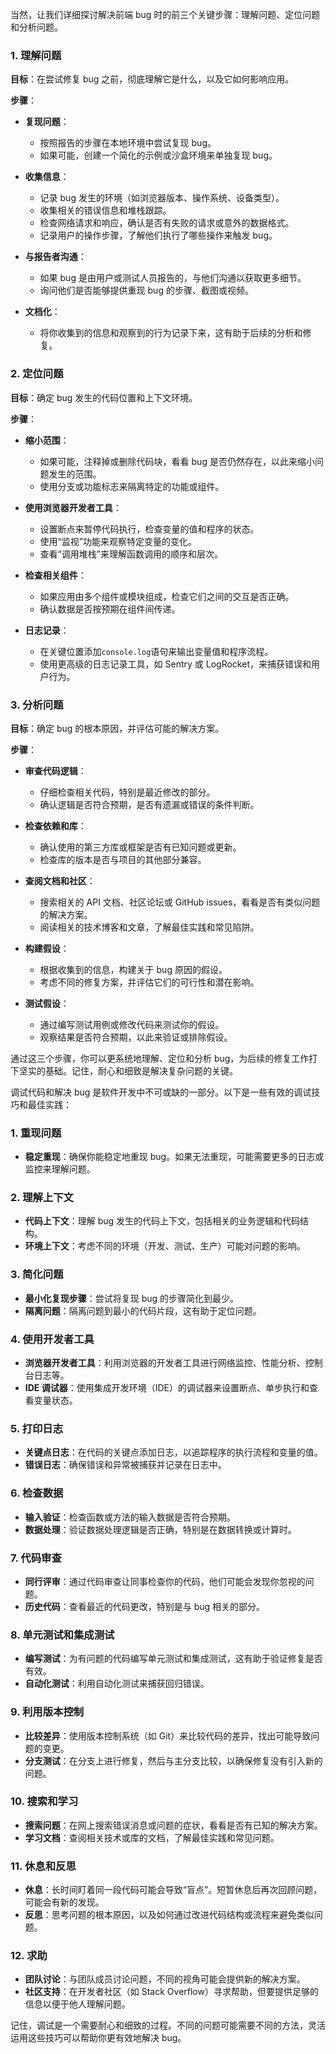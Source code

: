 当然，让我们详细探讨解决前端 bug 时的前三个关键步骤：理解问题、定位问题和分析问题。

### 1. 理解问题

**目标**：在尝试修复 bug 之前，彻底理解它是什么，以及它如何影响应用。

**步骤**：

- **复现问题**：

  - 按照报告的步骤在本地环境中尝试复现 bug。
  - 如果可能，创建一个简化的示例或沙盒环境来单独复现 bug。

- **收集信息**：

  - 记录 bug 发生的环境（如浏览器版本、操作系统、设备类型）。
  - 收集相关的错误信息和堆栈跟踪。
  - 检查网络请求和响应，确认是否有失败的请求或意外的数据格式。
  - 记录用户的操作步骤，了解他们执行了哪些操作来触发 bug。

- **与报告者沟通**：

  - 如果 bug 是由用户或测试人员报告的，与他们沟通以获取更多细节。
  - 询问他们是否能够提供重现 bug 的步骤、截图或视频。

- **文档化**：
  - 将你收集到的信息和观察到的行为记录下来，这有助于后续的分析和修复。

### 2. 定位问题

**目标**：确定 bug 发生的代码位置和上下文环境。

**步骤**：

- **缩小范围**：

  - 如果可能，注释掉或删除代码块，看看 bug 是否仍然存在，以此来缩小问题发生的范围。
  - 使用分支或功能标志来隔离特定的功能或组件。

- **使用浏览器开发者工具**：

  - 设置断点来暂停代码执行，检查变量的值和程序的状态。
  - 使用“监视”功能来观察特定变量的变化。
  - 查看“调用堆栈”来理解函数调用的顺序和层次。

- **检查相关组件**：

  - 如果应用由多个组件或模块组成，检查它们之间的交互是否正确。
  - 确认数据是否按预期在组件间传递。

- **日志记录**：
  - 在关键位置添加`console.log`语句来输出变量值和程序流程。
  - 使用更高级的日志记录工具，如 Sentry 或 LogRocket，来捕获错误和用户行为。

### 3. 分析问题

**目标**：确定 bug 的根本原因，并评估可能的解决方案。

**步骤**：

- **审查代码逻辑**：

  - 仔细检查相关代码，特别是最近修改的部分。
  - 确认逻辑是否符合预期，是否有遗漏或错误的条件判断。

- **检查依赖和库**：

  - 确认使用的第三方库或框架是否有已知问题或更新。
  - 检查库的版本是否与项目的其他部分兼容。

- **查阅文档和社区**：

  - 搜索相关的 API 文档、社区论坛或 GitHub issues，看看是否有类似问题的解决方案。
  - 阅读相关的技术博客和文章，了解最佳实践和常见陷阱。

- **构建假设**：

  - 根据收集到的信息，构建关于 bug 原因的假设。
  - 考虑不同的修复方案，并评估它们的可行性和潜在影响。

- **测试假设**：
  - 通过编写测试用例或修改代码来测试你的假设。
  - 观察结果是否符合预期，以此来验证或排除假设。

通过这三个步骤，你可以更系统地理解、定位和分析 bug，为后续的修复工作打下坚实的基础。记住，耐心和细致是解决复杂问题的关键。

调试代码和解决 bug 是软件开发中不可或缺的一部分。以下是一些有效的调试技巧和最佳实践：

### 1. 重现问题

- **稳定重现**：确保你能稳定地重现 bug。如果无法重现，可能需要更多的日志或监控来理解问题。

### 2. 理解上下文

- **代码上下文**：理解 bug 发生的代码上下文，包括相关的业务逻辑和代码结构。
- **环境上下文**：考虑不同的环境（开发、测试、生产）可能对问题的影响。

### 3. 简化问题

- **最小化复现步骤**：尝试将复现 bug 的步骤简化到最少。
- **隔离问题**：隔离问题到最小的代码片段，这有助于定位问题。

### 4. 使用开发者工具

- **浏览器开发者工具**：利用浏览器的开发者工具进行网络监控、性能分析、控制台日志等。
- **IDE 调试器**：使用集成开发环境（IDE）的调试器来设置断点、单步执行和查看变量状态。

### 5. 打印日志

- **关键点日志**：在代码的关键点添加日志，以追踪程序的执行流程和变量的值。
- **错误日志**：确保错误和异常被捕获并记录在日志中。

### 6. 检查数据

- **输入验证**：检查函数或方法的输入数据是否符合预期。
- **数据处理**：验证数据处理逻辑是否正确，特别是在数据转换或计算时。

### 7. 代码审查

- **同行评审**：通过代码审查让同事检查你的代码，他们可能会发现你忽视的问题。
- **历史代码**：查看最近的代码更改，特别是与 bug 相关的部分。

### 8. 单元测试和集成测试

- **编写测试**：为有问题的代码编写单元测试和集成测试，这有助于验证修复是否有效。
- **自动化测试**：利用自动化测试来捕获回归错误。

### 9. 利用版本控制

- **比较差异**：使用版本控制系统（如 Git）来比较代码的差异，找出可能导致问题的变更。
- **分支测试**：在分支上进行修复，然后与主分支比较，以确保修复没有引入新的问题。

### 10. 搜索和学习

- **搜索问题**：在网上搜索错误消息或问题的症状，看看是否有已知的解决方案。
- **学习文档**：查阅相关技术或库的文档，了解最佳实践和常见问题。

### 11. 休息和反思

- **休息**：长时间盯着同一段代码可能会导致“盲点”。短暂休息后再次回顾问题，可能会有新的发现。
- **反思**：思考问题的根本原因，以及如何通过改进代码结构或流程来避免类似问题。

### 12. 求助

- **团队讨论**：与团队成员讨论问题，不同的视角可能会提供新的解决方案。
- **社区支持**：在开发者社区（如 Stack Overflow）寻求帮助，但要提供足够的信息以便于他人理解问题。

记住，调试是一个需要耐心和细致的过程。不同的问题可能需要不同的方法，灵活运用这些技巧可以帮助你更有效地解决 bug。
